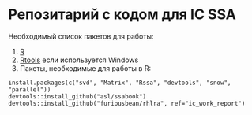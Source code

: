 # Репозитарий с кодом для IC SSA #

Необходимый список пакетов для работы:

1. [R](https://www.r-project.org/)
2. [Rtools](https://cran.r-project.org/bin/windows/Rtools/rtools43/rtools.html) если используется Windows
3. Пакеты, необходимые для работы в R:
```
install.packages(c("svd", "Matrix", "Rssa", "devtools", "snow", "parallel"))
devtools::install_github("asl/ssabook")
devtools::install_github("furiousbean/rhlra", ref="ic_work_report")
```
